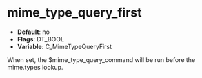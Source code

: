 # mime_type_query_first

- **Default**: no
- **Flags**: DT_BOOL
- **Variable**: C_MimeTypeQueryFirst

When set, the $mime_type_query_command will be run before the
mime.types lookup.
